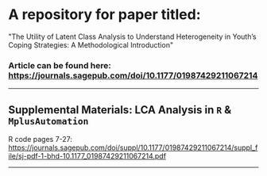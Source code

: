 
# A repository for paper titled: 

"The Utility of Latent Class Analysis to Understand Heterogeneity in Youth’s Coping Strategies: A Methodological Introduction"

### Article can be found here: https://journals.sagepub.com/doi/10.1177/01987429211067214

***

## Supplemental Materials: LCA Analysis in `R` & `MplusAutomation`

R code pages 7-27: https://journals.sagepub.com/doi/suppl/10.1177/01987429211067214/suppl_file/sj-pdf-1-bhd-10.1177_01987429211067214.pdf

***



